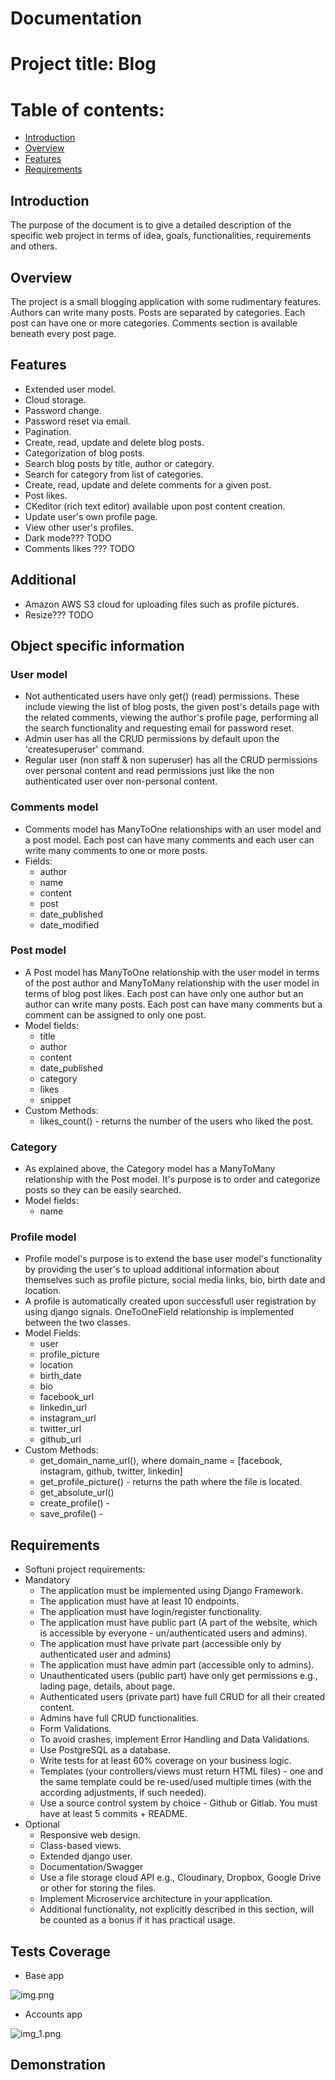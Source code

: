# Documentation
# Project title: Blog
# Table of contents:
- [Introduction](#introduction)
- [Overview](#overview)
- [Features](#features)
- [Requirements](#requirements)


## Introduction
The purpose of the document is to give a detailed description of the specific web project in terms of idea, goals, functionalities, requirements and others.
## Overview
The project is a small blogging application with some rudimentary features. Authors can write many posts. Posts are separated by categories. Each post can have one or more categories. Comments section is available beneath every post page.
## Features
- Extended user model.
- Cloud storage.
- Password change.
- Password reset via email.
- Pagination.
- Create, read, update and delete blog posts.
- Categorization of blog posts.
- Search blog posts by title, author or category.
- Search for category from list of categories.
- Create, read, update and delete comments for a given post.
- Post likes.
- CKeditor (rich text editor) available upon post content creation.
- Update user's own profile page.
- View other user's profiles.
- Dark mode??? TODO
- Comments likes ??? TODO

## Additional
- Amazon AWS S3 cloud for uploading files such as profile pictures.
- Resize??? TODO

## Object specific information
### User model
- Not authenticated users have only get() (read) permissions. These include viewing the list of blog posts, the given post's details page with the related comments, viewing the author's profile page, performing all the search functionality and requesting email for password reset.
- Admin user has all the CRUD permissions by default upon the 'createsuperuser' command.
- Regular user (non staff & non superuser) has all the CRUD permissions over personal content and read permissions just like the non authenticated user over non-personal content.
### Comments model
- Comments model has ManyToOne relationships with an user model and a post model. Each post can have many comments and each user can write many comments to one or more posts.
- Fields:
  - author
  - name
  - content
  - post
  - date_published
  - date_modified
### Post model
- A Post model has ManyToOne relationship with the user model in terms of the post author and ManyToMany relationship with the user model in terms of blog post likes. Each post can have only one author but an author can write many posts. Each post can have many comments but a comment can be assigned to only one post.
- Model fields:
  - title
  - author
  - content
  - date_published
  - category
  - likes
  - snippet
- Custom Methods:
  - likes_count() - returns the number of the users who liked the post.
### Category
- As explained above, the Category model has a ManyToMany relationship with the Post model. It's purpose is to order and categorize posts so they can be easily searched.
- Model fields:
  - name 
### Profile model
- Profile model's purpose is to extend the base user model's functionality by providing the user's to upload additional information about themselves such as profile picture, social media links, bio, birth date and location.
- A profile is automatically created upon successfull user registration by using django signals. OneToOneField relationship is implemented between the two classes.
- Model Fields:
  - user
  - profile_picture
  - location
  - birth_date
  - bio
  - facebook_url
  - linkedin_url
  - instagram_url
  - twitter_url
  - github_url
- Custom Methods:
  - get_domain_name_url(), where domain_name = [facebook, instagram, github, twitter, linkedin]
  - get_profile_picture() - returns the path where the file is located.
  - get_absolute_url()
  - create_profile() - 
  - save_profile() -
## Requirements
- Softuni project requirements:
- Mandatory
  - The application must be implemented using Django Framework.
  - The application must have at least 10 endpoints.
  - The application must have login/register functionality.
  - The application must have public part (A part of the website, which is accessible by everyone - un/authenticated users and admins).
  - The application must have private part (accessible only by authenticated user and admins)
  - The application must have admin part (accessible only to admins).
  - Unauthenticated users (public part) have only get permissions e.g., lading page, details, about page.
  - Authenticated users (private part) have full CRUD for all their created content.
  - Admins have full CRUD functionalities.
  - Form Validations.
  - To avoid crashes, implement Error Handling and Data Validations.
  - Use PostgreSQL as a database.
  - Write tests for at least 60% coverage on your business logic.
  - Templates (your controllers/views must return HTML files) - one and the same template could be re-used/used multiple times (with the according adjustments, if such needed).
  - Use a source control system by choice - Github or Gitlab. You must have at least 5 commits + README.
- Optional
  - Responsive web design.
  - Class-based views.
  - Extended django user.
  - Documentation/Swagger
  - Use a file storage cloud API e.g., Cloudinary, Dropbox, Google Drive or other for storing the files.
  - Implement Microservice architecture in your application.
  - Additional functionality, not explicitly described in this section, will be counted as a bonus if it has practical usage.

## Tests Coverage
- Base app

![img.png](img.png)
- Accounts app

![img_1.png](img_1.png)
## Demonstration
